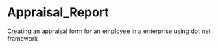 # Appraisal_Report
Creating an appraisal form for an employee in a enterprise using dot net framework
